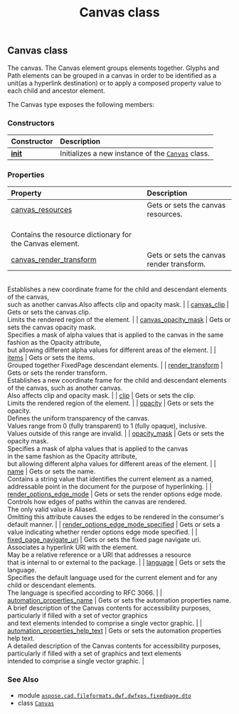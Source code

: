 ﻿---
title: Canvas class
second_title: Aspose.CAD for Python via .NET API References
description: 
type: docs
weight: 30
url: /python-net/aspose.cad.fileformats.dwf.dwfxps.fixedpage.dto/canvas/
is_root: false
---

## Canvas class

The canvas.
The Canvas element groups elements together.
Glyphs and Path elements can be grouped in a canvas in order to be identified as a unit(as a hyperlink destination)
or to apply a composed property value to each child and ancestor element.



The Canvas type exposes the following members:

### Constructors
| Constructor | Description |
| :- | :- |
| [__init__](/cad/python-net/aspose.cad.fileformats.dwf.dwfxps.fixedpage.dto/canvas/__init__/#) | Initializes a new instance of the [`Canvas`](/cad/python-net/aspose.cad.fileformats.dwf.dwfxps.fixedpage.dto/canvas) class. |


### Properties
| Property | Description |
| :- | :- |
| [canvas_resources](/cad/python-net/aspose.cad.fileformats.dwf.dwfxps.fixedpage.dto/canvas/canvas_resources) | Gets or sets the canvas resources.<br/>Contains the resource dictionary for the Canvas element. |
| [canvas_render_transform](/cad/python-net/aspose.cad.fileformats.dwf.dwfxps.fixedpage.dto/canvas/canvas_render_transform) | Gets or sets the canvas render transform.<br/>Establishes a new coordinate frame for the child and descendant elements of the canvas,<br/>such as another canvas.Also affects clip and opacity mask. |
| [canvas_clip](/cad/python-net/aspose.cad.fileformats.dwf.dwfxps.fixedpage.dto/canvas/canvas_clip) | Gets or sets the canvas clip.<br/>Limits the rendered region of the element. |
| [canvas_opacity_mask](/cad/python-net/aspose.cad.fileformats.dwf.dwfxps.fixedpage.dto/canvas/canvas_opacity_mask) | Gets or sets the canvas opacity mask.<br/>Specifies a mask of alpha values that is applied to the canvas in the same fashion as the Opacity attribute,<br/>but allowing different alpha values for different areas of  the element. |
| [items](/cad/python-net/aspose.cad.fileformats.dwf.dwfxps.fixedpage.dto/canvas/items) | Gets or sets the items.<br/>Grouped together FixedPage descendant elements. |
| [render_transform](/cad/python-net/aspose.cad.fileformats.dwf.dwfxps.fixedpage.dto/canvas/render_transform) | Gets or sets the render transform.<br/>Establishes a new coordinate frame for the child and descendant elements of the canvas, such as another canvas.<br/>Also affects clip and opacity mask. |
| [clip](/cad/python-net/aspose.cad.fileformats.dwf.dwfxps.fixedpage.dto/canvas/clip) | Gets or sets the clip.<br/>Limits the rendered region of the element. |
| [opacity](/cad/python-net/aspose.cad.fileformats.dwf.dwfxps.fixedpage.dto/canvas/opacity) | Gets or sets the opacity.<br/>Defines the uniform transparency of the canvas.<br/>Values range from 0 (fully transparent) to 1 (fully opaque), inclusive.<br/>Values outside of this range are invalid. |
| [opacity_mask](/cad/python-net/aspose.cad.fileformats.dwf.dwfxps.fixedpage.dto/canvas/opacity_mask) | Gets or sets the opacity mask.<br/>Specifies a mask of alpha values that is applied to the canvas<br/>in the same fashion as the Opacity attribute,<br/>but allowing different alpha values for different areas of the element. |
| [name](/cad/python-net/aspose.cad.fileformats.dwf.dwfxps.fixedpage.dto/canvas/name) | Gets or sets the name.<br/>Contains a string value that identifies the current element as a named,<br/>addressable point in the document for the purpose of hyperlinking. |
| [render_options_edge_mode](/cad/python-net/aspose.cad.fileformats.dwf.dwfxps.fixedpage.dto/canvas/render_options_edge_mode) | Gets or sets the render options edge mode.<br/>Controls how edges of paths within the canvas are rendered.<br/>The only valid value is Aliased.<br/>Omitting this attribute causes the edges to be rendered in the consumer's default manner. |
| [render_options_edge_mode_specified](/cad/python-net/aspose.cad.fileformats.dwf.dwfxps.fixedpage.dto/canvas/render_options_edge_mode_specified) | Gets or sets a value indicating whether render options edge mode specified. |
| [fixed_page_navigate_uri](/cad/python-net/aspose.cad.fileformats.dwf.dwfxps.fixedpage.dto/canvas/fixed_page_navigate_uri) | Gets or sets the fixed page navigate uri.<br/>Associates a hyperlink URI with the element.<br/>May be a relative reference or a URI that addresses a resource<br/>that is internal to or external to the package. |
| [language](/cad/python-net/aspose.cad.fileformats.dwf.dwfxps.fixedpage.dto/canvas/language) | Gets or sets the language.<br/>Specifies the default language used for the current element and for any child or descendant elements.<br/>The language is specified according to RFC 3066. |
| [automation_properties_name](/cad/python-net/aspose.cad.fileformats.dwf.dwfxps.fixedpage.dto/canvas/automation_properties_name) | Gets or sets the automation properties name.<br/>A brief description of the Canvas contents for accessibility purposes,<br/>particularly if filled with a set of vector graphics<br/>and text elements intended to comprise a single vector graphic. |
| [automation_properties_help_text](/cad/python-net/aspose.cad.fileformats.dwf.dwfxps.fixedpage.dto/canvas/automation_properties_help_text) | Gets or sets the automation properties help text.<br/>A detailed description of the Canvas contents for accessibility purposes,<br/>particularly if filled with a set of graphics and text elements<br/>intended to comprise a single vector graphic. |



### See Also
* module [`aspose.cad.fileformats.dwf.dwfxps.fixedpage.dto`](..)
* class [`Canvas`](/cad/python-net/aspose.cad.fileformats.dwf.dwfxps.fixedpage.dto/canvas)

